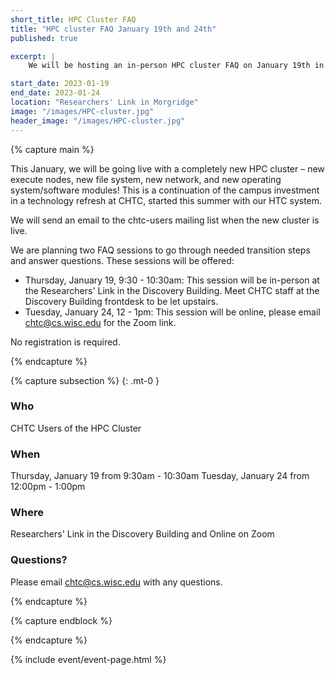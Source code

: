 ```yaml
---
short_title: HPC Cluster FAQ
title: "HPC cluster FAQ January 19th and 24th"
published: true

excerpt: |
    We will be hosting an in-person HPC cluster FAQ on January 19th in the Researchers' Link at Morgridge!

start_date: 2023-01-19
end_date: 2023-01-24
location: "Researchers' Link in Morgridge"
image: "/images/HPC-cluster.jpg"
header_image: "/images/HPC-cluster.jpg"
---
```


{% capture main %}

This January, we will be going live with a completely new HPC cluster – new execute nodes, new file system, new network, and new operating
system/software modules! This is a continuation of the campus investment in a technology refresh at CHTC, started this summer with our HTC system.

We will send an email to the chtc-users mailing list when the new cluster is live. 

We are planning two FAQ sessions to go through needed transition steps and answer questions. These sessions will be offered:

- Thursday, January 19, 9:30 - 10:30am: This session will be in-person at the Researchers' Link in the Discovery Building. Meet CHTC staff at the Discovery Building frontdesk to be let upstairs.
- Tuesday, January 24, 12 - 1pm: This session will be online, please email chtc@cs.wisc.edu for the Zoom link.

No registration is required.

{% endcapture %}


{% capture subsection %}
{: .mt-0 }
### Who

CHTC Users of the HPC Cluster

### When

Thursday, January 19 from 9:30am - 10:30am
Tuesday, January 24 from 12:00pm - 1:00pm

### Where

Researchers' Link in the Discovery Building and Online on Zoom

### Questions?

Please email <chtc@cs.wisc.edu> with any questions.

{% endcapture %}

{% capture endblock %}


{% endcapture %}

{% include event/event-page.html %}
